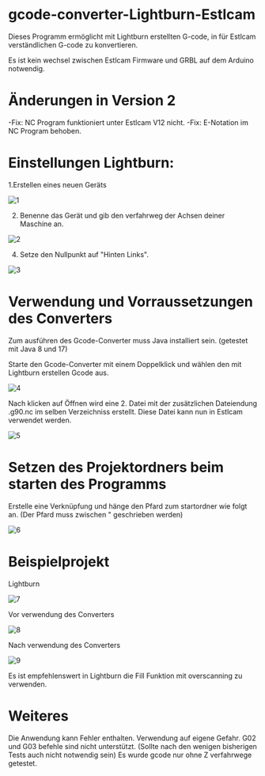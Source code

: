 # gcode-converter-Lightburn-Estlcam

Dieses Programm ermöglicht mit Lightburn erstellten G-code, in für Estlcam verständlichen G-code zu konvertieren.

Es ist kein wechsel zwischen Estlcam Firmware und GRBL auf dem Arduino notwendig.

# Änderungen in Version 2
-Fix: NC Program funktioniert unter Estlcam V12 nicht.
-Fix: E-Notation im NC Program behoben.

# Einstellungen Lightburn:

1.Erstellen eines neuen Geräts

![1](https://github.com/yErnst/Gcode-Converter-Lightburn-Estlcam/assets/144956031/74018829-f556-494d-983b-23293b4dc04c)

2. Benenne das Gerät und gib den verfahrweg der Achsen deiner Maschine an.
   
![2](https://github.com/yErnst/Gcode-Converter-Lightburn-Estlcam/assets/144956031/1977afff-3765-4f34-918f-fc5a90c894b0)

4. Setze den Nullpunkt auf "Hinten Links".
   
![3](https://github.com/yErnst/Gcode-Converter-Lightburn-Estlcam/assets/144956031/2f414420-ba8a-4558-8ea4-9fc36ec23be3)

# Verwendung und Vorraussetzungen des Converters

Zum ausführen des Gcode-Converter muss Java installiert sein. (getestet mit Java 8 und 17)

Starte den Gcode-Converter mit einem Doppelklick und wählen den mit Lightburn erstellen Gcode aus.

![4](https://github.com/yErnst/Gcode-Converter-Lightburn-Estlcam/assets/144956031/cd1ab7a0-adb7-4941-8ca2-cc25d26b1184)

Nach klicken auf Öffnen wird eine 2. Datei mit der zusätzlichen Dateiendung .g90.nc im selben Verzeichniss erstellt. Diese Datei kann nun in Estlcam verwendet werden.

![5](https://github.com/yErnst/Gcode-Converter-Lightburn-Estlcam/assets/144956031/c105ec8c-ce0a-4eeb-a9f4-b29db1ea3ab5)

# Setzen des Projektordners beim starten des Programms
Erstelle eine Verknüpfung und hänge den Pfard zum startordner wie folgt an. (Der Pfard muss zwischen " geschrieben werden)

![6](https://github.com/yErnst/Gcode-Converter-Lightburn-Estlcam/assets/144956031/75cc57ab-fc01-4adf-91b8-1fec4ab56de0)

# Beispielprojekt
Lightburn

![7](https://github.com/yErnst/Gcode-Converter-Lightburn-Estlcam/assets/144956031/cfd3659e-11ff-48a2-84e5-d0f783b5d1cc)

Vor verwendung des Converters

![8](https://github.com/yErnst/Gcode-Converter-Lightburn-Estlcam/assets/144956031/36ae508f-7209-4f1b-9bb7-e86844b70245)

Nach verwendung des Converters

![9](https://github.com/yErnst/Gcode-Converter-Lightburn-Estlcam/assets/144956031/d2ab0c8c-1605-4bc7-9b8d-e059a4d134fd)

Es ist empfehlenswert in Lightburn die Fill Funktion mit overscanning zu verwenden.

# Weiteres

Die Anwendung kann Fehler enthalten. Verwendung auf eigene Gefahr.
G02 und G03 befehle sind nicht unterstützt. (Sollte nach den wenigen bisherigen Tests auch nicht notwendig sein)
Es wurde gcode nur ohne Z verfahrwege getestet.
